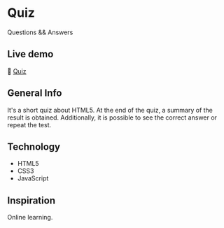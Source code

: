# Quiz
Questions &amp;&amp; Answers

## Live demo
🔗 [Quiz](catelyn99.github.io/quiz/quiz)

## General Info
It's a short quiz about HTML5.
At the end of the quiz, a summary of the result is obtained.
Additionally, it is possible to see the correct answer or repeat the test.

## Technology
* HTML5
* CSS3
* JavaScript

## Inspiration
Online learning.
